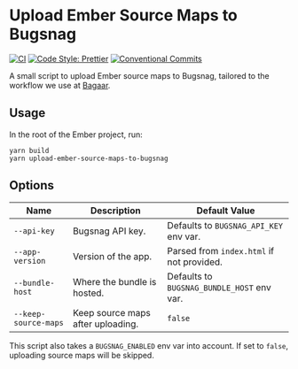 # Upload Ember Source Maps to Bugsnag

[![CI](https://github.com/bagaar/upload-ember-source-maps-to-bugsnag/workflows/CI/badge.svg)](https://github.com/bagaar/upload-ember-source-maps-to-bugsnag/actions?query=workflow%3ACI)
[![Code Style: Prettier](https://img.shields.io/badge/code_style-prettier-ff69b4.svg)](https://github.com/prettier/prettier)
[![Conventional Commits](https://img.shields.io/badge/Conventional%20Commits-1.0.0-yellow.svg)](https://conventionalcommits.org)

A small script to upload Ember source maps to Bugsnag, tailored to the workflow
we use at [Bagaar](https://www.bagaar.be/).

## Usage

In the root of the Ember project, run:

```shell
yarn build
yarn upload-ember-source-maps-to-bugsnag
```

## Options

| Name                 | Description                       | Default Value                              |
| -------------------- | --------------------------------- | ------------------------------------------ |
| `--api-key`          | Bugsnag API key.                  | Defaults to `BUGSNAG_API_KEY` env var.     |
| `--app-version`      | Version of the app.               | Parsed from `index.html` if not provided.  |
| `--bundle-host`      | Where the bundle is hosted.       | Defaults to `BUGSNAG_BUNDLE_HOST` env var. |
| `--keep-source-maps` | Keep source maps after uploading. | `false`                                    |

This script also takes a `BUGSNAG_ENABLED` env var into account. If set to
`false`, uploading source maps will be skipped.
